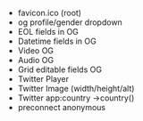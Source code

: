 - favicon.ico (root)
- og profile/gender dropdown
- EOL fields in OG
- Datetime fields in OG
- Video OG
- Audio OG
- Grid editable fields OG
- Twitter Player
- Twitter Image (width/height/alt)
- Twitter app:country ->country()
- preconnect anonymous

<meta name="category" content="">
<meta http-equiv="date" content="date">
<meta http-equiv="last-modified" content="date">

<meta name="news_keywords" content="">


<meta name="geo.position" content="">
<meta name="geo.region" content="">
<meta name="geo.placename" content="">

<meta http-equiv="refresh" content="30">

<meta name="robots" content="noindex, follow">

<link rel="search" type="application/opensearchdescription+xml" href="" title="">


<link rel="image_src" href="" type="image/jpeg">

<link rel="apple-touch-startup-image" href="">



<link rel="dns-prefetch" href="//www.googletagmanager.com">
<link href="//www.googletagmanager.com" rel="preconnect" crossorigin>
